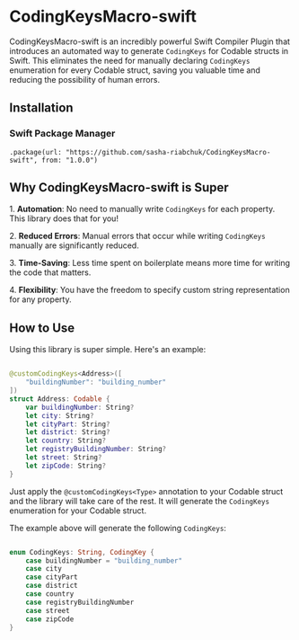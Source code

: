 # CodingKeysMacro-swift

CodingKeysMacro-swift is an incredibly powerful Swift Compiler Plugin that introduces an automated way to generate `CodingKeys` for Codable structs in Swift. This eliminates the need for manually declaring `CodingKeys` enumeration for every Codable struct, saving you valuable time and reducing the possibility of human errors.

## Installation

### Swift Package Manager

`.package(url: "https://github.com/sasha-riabchuk/CodingKeysMacro-swift", from: "1.0.0")`

## Why CodingKeysMacro-swift is Super

1\. **Automation**: No need to manually write `CodingKeys` for each property. This library does that for you!

2\. **Reduced Errors**: Manual errors that occur while writing `CodingKeys` manually are significantly reduced.

3\. **Time-Saving**: Less time spent on boilerplate means more time for writing the code that matters.

4\. **Flexibility**: You have the freedom to specify custom string representation for any property.


## How to Use

Using this library is super simple. Here's an example:

```swift

@customCodingKeys<Address>([
    "buildingNumber": "building_number"
])
struct Address: Codable {
    var buildingNumber: String?
    let city: String?
    let cityPart: String?
    let district: String?
    let country: String?
    let registryBuildingNumber: String?
    let street: String?
    let zipCode: String?
}

```

Just apply the `@customCodingKeys<Type>` annotation to your Codable struct and the library will take care of the rest. It will generate the `CodingKeys` enumeration for your Codable struct.

The example above will generate the following `CodingKeys`:

```swift

enum CodingKeys: String, CodingKey {
    case buildingNumber = "building_number"
    case city
    case cityPart
    case district
    case country
    case registryBuildingNumber
    case street
    case zipCode
}

```
